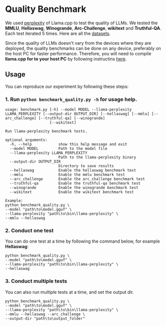 # Quality Benchmark
We used [perplexity](https://github.com/ggml-org/llama.cpp/tree/master/examples/perplexity) of Llama.cpp to test the quality of LLMs. We tested the **MMLU**, **Hellaswag**, **Winogrande**, **Arc-Challenge**, **wikitext** and **Truthful-QA**. Each test iterated 5 times. Here are all the [datasets](https://github.com/nanovis/LoXR/tree/main/scripts/Android_devices/quality/datasets).

Since the quality of LLMs doesn't vary from the devices where they are deployed, the quality benchmarks can be done on any device, preferably on the host PC for faster performance. Therefore, you will need to compile **llama.cpp for to your host PC** by following instructins [here](https://github.com/ggml-org/llama.cpp/blob/master/docs/build.md).
## Usage
You can reproduce our experiment by following these steps:
### 1. Run `python benchmark_quality.py -h` for usage help.
```
usage: benchmark.py [-h] --model MODEL --llama-perplexity LLAMA_PERPLEXITY [--output-dir OUTPUT_DIR] [--hellaswag] [--mmlu] [--arc_challenge] [--truthful-qa] [--winogrande]
                    [--wikitext]

Run llama-perplexity benchmark tests.

optional arguments:
  -h, --help            show this help message and exit
  --model MODEL         Path to the model file
  --llama-perplexity LLAMA_PERPLEXITY
                        Path to the llama-perplexity binary
  --output-dir OUTPUT_DIR
                        Directory to save results
  --hellaswag           Enable the hellaswag benchmark test
  --mmlu                Enable the mmlu benchmark test
  --arc_challenge       Enable the arc_challenge benchmark test
  --truthful-qa         Enable the truthful-qa benchmark test
  --winogrande          Enable the winogrande benchmark test
  --wikitext            Enable the wikitext benchmark test

Example:
python benchmark_quality.py \
--model "path\to\model.gguf" \
--llama-perplexity "path\to\bin\llama-perplexity" \
--mmlu --hellaswag 
```
### 2. Conduct one test
You can do one test at a time by following the command below, for example **Hellaswag**:
```
python benchmark_quality.py \
--model "path\to\model.gguf" \
--llama-perplexity "path\to\bin\llama-perplexity" \
--hellaswag
```
### 3. Conduct multiple tests
You can also run multiple tests at a time, and set the output dir.
```
python benchmark_quality.py \
--model "path\to\model.gguf" \
--llama-perplexity "path\to\bin\llama-perplexity" \
--mmlu --hellaswag --arc_challenge \
--output-dir "path\to\output_folder"
```
